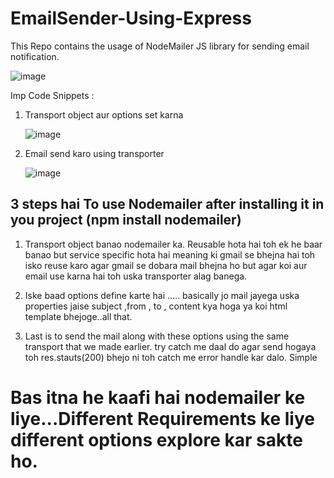# EmailSender-Using-Express
This Repo contains the usage of NodeMailer JS library for sending email notification.

![image](https://github.com/rishu1221/EmailSender-Using-Express/assets/36557161/80930341-2b5c-4a86-995b-28b4dcb7da40)

Imp Code Snippets :

1. Transport object aur options set karna

   ![image](https://github.com/rishu1221/EmailSender-Using-Express/assets/36557161/284ff8a7-656c-4742-9a26-f5149d5e7ce1)

2. Email send karo using transporter

   ![image](https://github.com/rishu1221/EmailSender-Using-Express/assets/36557161/419efad1-90db-4f77-8f92-41a6660b51bc)


## 3 steps hai To use Nodemailer after installing it in you project (npm install nodemailer)

1. Transport object banao nodemailer ka. Reusable hota hai toh ek he baar banao but service specific hota hai meaning ki gmail se bhejna hai toh isko reuse karo agar gmail se dobara mail bhejna ho but agar koi aur email use karna hai toh uska transporter alag banega.

2. Iske baad options define karte hai ..... basically jo mail jayega uska properties jaise subject ,from , to , content kya hoga ya koi html template bhejoge..all that.

3. Last is to send the mail along with these options using the same transport that we made earlier. try catch me daal do agar send hogaya toh res.stauts(200) bhejo ni toh catch me error handle kar dalo. Simple

# Bas itna he kaafi hai nodemailer ke liye...Different Requirements ke liye different options explore kar sakte ho.
